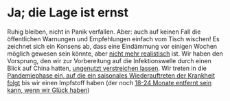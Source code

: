 # Ja; die Lage ist ernst

Ruhig bleiben, nicht in Panik verfallen. Aber: auch auf keinen Fall die öffentlichen Warnungen und Empfehlungen einfach vom Tisch wischen! Es zeichnet sich ein Konsens ab, dass eine Eindämmung vor einigen Wochen möglich gewesen sein könnte, aber [nicht mehr realistisch](https://twitter.com/uwmnewsroom/status/1236020906956189696) ist. Wir haben den Vorsprung, den wir zur Vorbereitung auf die Infektionswelle  durch einen Blick auf China hatten, [ungenutzt verstreichen lassen](https://twitter.com/florian_krammer/status/1236344865924972545).
Wir treten in die [Pandemiephase ein, auf die ein saisonales Wiederauftreten der Krankheit folgt](https://twitter.com/NAChristakis/status/1235983934187544578) 
bis wir einen Impfstoff haben (der noch [18-24 Monate entfernt sein kann, wenn wir Glück haben](https://www.politico.com/news/2020/03/05/coronavirus-trump-vaccine-rhetoric-121796?nname=playbook&nid=0000014f-1646-d88f-a1cf-5f46b7bd0000&nrid=0000014e-f0fe-dd93-ad7f-f8ff7e290000&nlid=630318))
